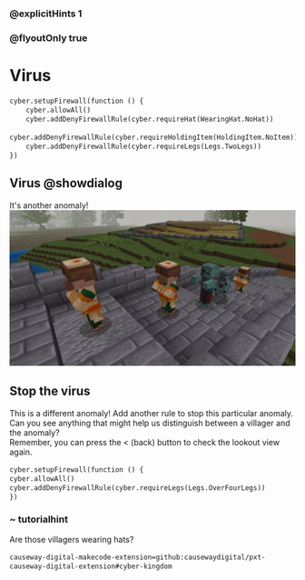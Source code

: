 ### @explicitHints 1
### @flyoutOnly true

# Virus

```ghost
cyber.setupFirewall(function () {
    cyber.allowAll()
    cyber.addDenyFirewallRule(cyber.requireHat(WearingHat.NoHat))
    cyber.addDenyFirewallRule(cyber.requireHoldingItem(HoldingItem.NoItem))
    cyber.addDenyFirewallRule(cyber.requireLegs(Legs.TwoLegs))
})

```

## Virus @showdialog
It's another anomaly!   
![Virus](https://raw.githubusercontent.com/CausewayDigital/Minecraft-EE-MakeCode/main/tutorials/cyber-kingdom/firewall/images/level_3.jpg)


## Stop the virus
This is a different anomaly! Add another rule to stop this particular anomaly. 
Can you see anything that might help us distinguish between a villager and the anomaly?   
Remember, you can press the < (back) button to check the lookout view again.


```template
cyber.setupFirewall(function () {
cyber.allowAll()
cyber.addDenyFirewallRule(cyber.requireLegs(Legs.OverFourLegs))
})
```

### ~ tutorialhint
Are those villagers wearing hats?


```package
causeway-digital-makecode-extension=github:causewaydigital/pxt-causeway-digital-extension#cyber-kingdom
```
